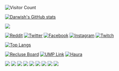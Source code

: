 ![Visitor Count](https://profile-counter.glitch.me/darwishzain/count.svg)

[![Darwish's GitHub stats](https://github-readme-stats.vercel.app/api?username=darwishzain&theme=radical)](https://github.com/darwishzain)

[![](https://img.shields.io/github/followers/darwishzain?style=social)](https://github.com/darwishzain)

[![Reddit](https://img.shields.io/badge/Reddit-%23FF4500.svg?logo=Reddit&logoColor=white)](https://reddit.com/user/darwishzainstd) [![Twitter](https://img.shields.io/badge/Twitter-%231DA1F2.svg?logo=Twitter&logoColor=white)](https://twitter.com/boyrecluse_) [![Facebook](https://img.shields.io/badge/Facebook-%231DA1F2.svg?logo=Facebook&logoColor=white)](https://facebook.com/darwishzainstd) [![Instagram](https://img.shields.io/badge/Instagram-%231DA1F2.svg?logo=Instagram&logoColor=white)](https://instagram.com/darwishzianstd) [![Twitch](https://img.shields.io/badge/Twitch-%231DA1F2.svg?logo=Twitch&logoColor=white)](https://twitch.tv/boyrecluse)
<!--[![Instagram](https://img.shields.io/badge/Instagram-%23E4405F.svg?logo=Instagram&logoColor=white)](https://instagram.com/darwishzainstd)   [![LinkedIn](https://img.shields.io/badge/LinkedIn-%230077B5.svg?logo=linkedin&logoColor=white)](https://linkedin.com/in/darwishmatzain) [![Stack Overflow](https://img.shields.io/badge/-Stackoverflow-FE7A16?logo=stack-overflow&logoColor=white)](https://stackoverflow.com/users/19496359) -->

[![Top Langs](https://github-readme-stats.vercel.app/api/top-langs/?username=darwishzain&hide=javascript,html,css,nsis,php,blade,asp.net,shaderlab,hlsl&layout=compact&theme=radical)](https://github.com/darwishzain)


[![Recluse Board](https://github-readme-stats.vercel.app/api/pin/?username=darwishzain&repo=recluse-board&theme=radical)](https://github.com/darwishzain/recluse-board)
[![UMP Link](https://github-readme-stats.vercel.app/api/pin/?username=darwishzain&repo=ump-link&theme=radical)](https://github.com/darwishzain/ump-link)
[![Haura](https://github-readme-stats.vercel.app/api/pin/?username=darwishzain&repo=haura&theme=radical)](https://github.com/darwishzain/haura)


![](https://img.shields.io/badge/OS-Linux-informational?style=flat&logo=linux&logoColor=white&color=2bbc8a)
![](https://img.shields.io/badge/OS-Windows-informational?style=flat&logo=windows&logoColor=white&color=2bbc8a)
![](https://img.shields.io/badge/Code-Python-informational?style=flat&logo=python&logoColor=white&color=2bbc8a)
![](https://img.shields.io/badge/Code-Javascript-informational?style=flat&logo=javascript&logoColor=white&color=2bbc8a)
![](https://img.shields.io/badge/Code-PHP-informational?style=flat&logo=php&logoColor=white&color=2bbc8a)
![](https://img.shields.io/badge/Code-CSharp-informational?style=flat&logo=csharp&logoColor=white&color=2bbc8a)
![](https://img.shields.io/badge/Code-C-informational?style=flat&logo=c&logoColor=white&color=2bbc8a)
![](https://img.shields.io/badge/Tools-Unity-informational?style=flat&logo=unity&logoColor=white&color=2bbc8a)
![](https://img.shields.io/badge/Tools-XAMPP-informational?style=flat&logo=xampp&logoColor=white&color=2bbc8a)
